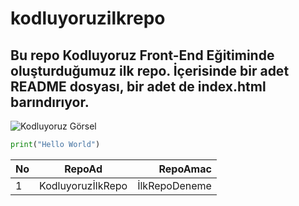 # kodluyoruzilkrepo
## Bu repo Kodluyoruz Front-End Eğitiminde oluşturduğumuz ilk repo. İçerisinde bir adet README dosyası, bir adet de index.html barındırıyor.

![Kodluyoruz Görsel]("https://raw.githubusercontent.com/Kodluyoruz/taskforce/git/git/markdown-nedir-nasil-kullaniriz-/figures/kodluyoruz_logo.jpg")



```python
print("Hello World")
```


|No|RepoAd|RepoAmac|
|:---|:---:|---:|
|1|KodluyoruzİlkRepo|İlkRepoDeneme|
